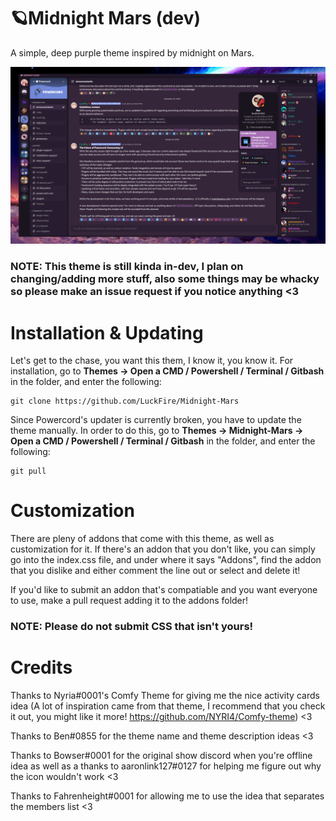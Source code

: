 # 🪐Midnight Mars (dev)
A simple, deep purple theme inspired by midnight on Mars.

![Preview](./Previews/FullPreviewV6.png)

### NOTE: This theme is still kinda in-dev, I plan on changing/adding more stuff, also some things may be whacky so please make an issue request if you notice anything <3

# Installation & Updating
Let's get to the chase, you want this them, I know it, you know it. For installation, go to **Themes -> Open a CMD / Powershell / Terminal / Gitbash** in the folder, and enter the following:
```
git clone https://github.com/LuckFire/Midnight-Mars
```

Since Powercord's updater is currently broken, you have to update the theme manually. In order to do this, go to **Themes -> Midnight-Mars -> Open a CMD / Powershell / Terminal / Gitbash** in the folder, and enter the following:
```
git pull
```

# Customization
There are pleny of addons that come with this theme, as well as customization for it. If there's an addon that you don't like, you can simply go into the index.css file, and under where it says "Addons", find the addon that you dislike and either comment the line out or select and delete it!

If you'd like to submit an addon that's compatiable and you want everyone to use, make a pull request adding it to the addons folder!

### NOTE: Please do not submit CSS that isn't yours!

# Credits
Thanks to Nyria#0001's Comfy Theme for giving me the nice activity cards idea (A lot of inspiration came from that theme, I recommend that you check it out, you might like it more! https://github.com/NYRI4/Comfy-theme) <3

Thanks to Ben#0855 for the theme name and theme description ideas <3

Thanks to Bowser#0001 for the original show discord when you're offline idea as well as a thanks to aaronlink127#0127 for helping me figure out why the icon wouldn't work <3

Thanks to Fahrenheight#0001 for allowing me to use the idea that separates the members list <3
